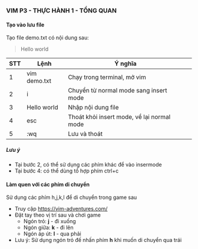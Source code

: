 ### VIM P3 - THỰC HÀNH 1 - TỔNG QUAN

#### Tạo vào lưu file
Tạo file demo.txt có nội dung sau:
> Hello world

| STT | Lệnh         | Ý nghĩa                                    |     |
| --- | ------------ | ------------------------------------------ | --- |
| 1   | vim demo.txt | Chạy trong terminal, mở vim                |
| 2   | i            | Chuyển từ normal mode sang  insert mode    |
| 3   | Hello world  | Nhập nội dung file                         |
| 4   | esc          | Thoát khỏi insert mode, về lại normal mode |
| 5   | :wq          | Lưu và thoát                               |

##### Lưu ý
* Tại bước 2, có thể sử dụng các phím khác để vào insermode
* Tại bước 4: có thể dùng tổ hợp phím ctrl+c
  
#### Làm quen với các phím di chuyển
Sử dụng các phím h,j,k,l để di chuyển trong game sau
* Truy cập https://vim-adventures.com/
* Đặt tay theo vị trí sau và chơi game
    * Ngón trỏ: **j** - đi xuống
    * Ngón giữa: **k** - đi lên
    * Ngón áp út: **l** - qua phải
* Lưu ý: Sử dụng ngón trỏ đế nhấn phím **h** khi muốn di chuyển qua trái


